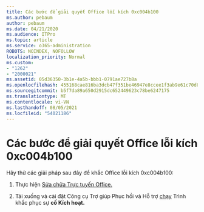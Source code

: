 ```yaml
---
title: Các bước để giải quyết Office lỗi kích 0xc004b100
ms.author: pebaum
author: pebaum
ms.date: 04/21/2020
ms.audience: ITPro
ms.topic: article
ms.service: o365-administration
ROBOTS: NOINDEX, NOFOLLOW
localization_priority: Normal
ms.custom:
- "1262"
- "2000021"
ms.assetid: 05d36350-3b1e-4a5b-bbb1-0791ae727b8a
ms.openlocfilehash: 455168cae816ba3dcb47f351be46947e8ccee1f3ab9e61c70d82d49e5279ef85
ms.sourcegitcommit: b5f7da89a650d2915dc652449623c78be6247175
ms.translationtype: MT
ms.contentlocale: vi-VN
ms.lasthandoff: 08/05/2021
ms.locfileid: "54021186"
---
```

# <a name="steps-to-resolve-office-activation-error-0xc004b100"></a>Các bước để giải quyết Office lỗi kích 0xc004b100

Hãy thử các giải pháp sau đây để khắc Office lỗi kích 0xc004b100:
  
1. Thực hiện [Sửa chữa Trực tuyến Office.](https://support.office.com/article/7821d4b6-7c1d-4205-aa0e-a6b40c5bb88b)

2. Tải xuống và cài đặt Công cụ Trợ giúp Phục hồi và Hỗ trợ [chạy](https://aka.ms/SARA-OfficeActivation-Alchemy) Trình khắc phục sự **cố Kích hoạt.**
